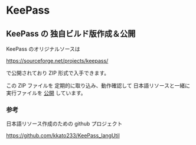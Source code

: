 # KeePass

## KeePass の 独自ビルド版作成＆公開

KeePass のオリジナルソースは

https://sourceforge.net/projects/keepass/

で公開されており ZIP 形式で入手できます。

この ZIP ファイルを 定期的に取り込み、動作確認して 
日本語リソースと一緒に 実行ファイルを [公開](https://github.com/kkato233/KeePass/releases) しています。

### 参考
日本語リソース作成のための github プロジェクト

https://github.com/kkato233/KeePass_langUtil
